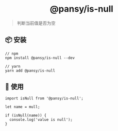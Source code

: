 <h1 align="center">@pansy/is-null</h1>

> 判断当前值是否为空

## 📦 安装

```
// npm
npm install @pansy/is-null --dev

// yarn
yarn add @pansy/is-null

```

## 🔨 使用

```
import isNull from '@pansy/is-null';

let name = mull;

if (isNull(name)) {
  console.log('value is null');
}
```

